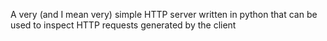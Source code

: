 A very (and I mean very) simple HTTP server written in python that can be used to inspect HTTP requests generated by the client
